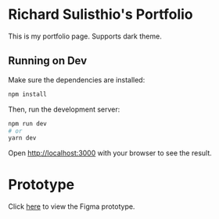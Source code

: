 # Richard Sulisthio's Portfolio

This is my portfolio page. Supports dark theme.

## Running on Dev

Make sure the dependencies are installed:
```bash
npm install
```
Then, run the development server:

```bash
npm run dev
# or
yarn dev
```

Open [http://localhost:3000](http://localhost:3000) with your browser to see the result.

# Prototype

Click [here](https://www.figma.com/file/oTkEdfcXf14fGQlaqHb73y/Portfolio-V2?t=lKyVu5RlqEQhFgC7-1) to view the Figma prototype.